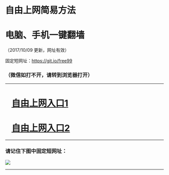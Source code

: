 ﻿# 自由上网简易方法

# 电脑、手机一键翻墙

（2017/10/09 更新，网址有效）

固定短网址：https://git.io/free99

### （微信如打不开，请转到浏览器打开）


***





# &nbsp;&nbsp; <a href="http://ft2164732346.fwq-tz-1001.info/fwqtz01.html?t=100900118122 " target="_blank">自由上网入口1</a>
# &nbsp;&nbsp; <a href="http://ft651619057.fwq-tz-1002.info/fwqtz02.html?t=100900119094 " target="_blank">自由上网入口2</a>
***

### 请记住下图中固定短网址：

<img src="https://s3-us-west-2.amazonaws.com/fwq-1001/yjfq-20170905okok.png" /> 


***

